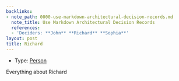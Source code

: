 ```yaml
---
backlinks:
- note_path: 0000-use-markdown-architectural-decision-records.md
  note_title: Use Markdown Architectural Decision Records
  references:
  - 'Deciders: **John** **Richard** **Sophia**'
layout: post
title: Richard
---
```

* Type: [Person](person.md)

Everything about Richard

